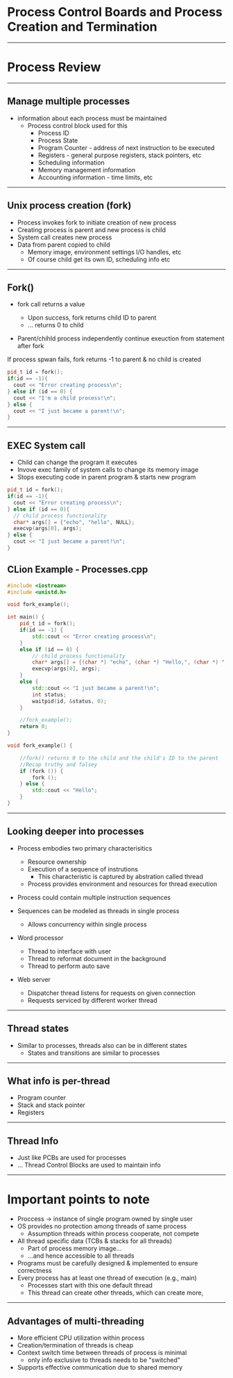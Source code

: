 # Process Control Boards and Process Creation and Termination
---

# Process Review
---

## Manage multiple processes
- information about each process must be maintained
  - Process control block used for this
    - Process ID
    - Process State
    - Program Counter - address of next instruction to be executed
    - Registers - general purpose registers, stack pointers, etc
    - Scheduling information
    - Memory management information
    - Accounting information - time limits, etc 

---
## Unix process creation (fork)
- Process invokes fork to initiate creation of new process
- Creating process is parent and new process is child
- System call creates new process
- Data from parent copied to child
  - Memory image, environment settings I/O handles, etc
  - Of course child get its own ID, scheduling info etc

---
## Fork()
- fork call returns a value
  - Upon success, fork returns child ID to parent
  - ... returns 0 to child

- Parent/chihld process independently continue exeuction from statement after fork

If process spwan fails, fork returns -1 to parent & no child is created

```c++
pid_t id = fork();
if(id == -1){
  cout << "Error creating process\n";
} else if (id == 0) {
  cout << "I'm a child process!\n";
} else {
  cout << "I just became a parent!\n";
}
```
---
## EXEC System call
- Child can change the program it executes
- Invove exec family of system calls to change its memory image
- Stops executing code in parent program & starts new program

```c++
pid_t id = fork();
if(id == -1){
  cout << "Error creating process\n";
} else if (id == 0){
  // child process functionality
  char* args[] = {"echo", "hello", NULL};
  execvp(args[0], args);
} else {
  cout << "I just became a parent!\n";
}
```

## CLion Example - Processes.cpp

```c++
#include <iostream>
#include <unistd.h>

void fork_example();

int main() {
    pid_t id = fork();
    if(id == -1) {
        std::cout << "Error creating process\n";
    }
    else if (id == 0) {
        // child process functionality
        char* args[] = {(char *) "echo", (char *) "Hello,", (char *) " World!", NULL};
        execvp(args[0], args);
    }
    else {
        std::cout << "I just became a parent!\n";
        int status;
        waitpid(id, &status, 0);
    }

    //fork_example();
    return 0;
}

void fork_example() {

    //fork() returns 0 to the child and the child's ID to the parent
    //Recap truthy and falsey
    if (fork ()) {
        fork ();
    } else {
        std::cout << "Hello";
    }
}

```
---
## Looking deeper into processes
- Process embodies two primary characterisitics
  - Resource ownership
  - Execution of a sequence of instrutions
    - This characteristic is captured by abstration called thread
  - Process provides environment and resources for thread execution

- Process could contain multiple instruction sequences
- Sequences can be modeled as threads in single process
  - Allows concurrency within single process

- Word processor
  - Thread to interface with user
  - Thread to reformat document in the background
  - Thread to perform auto save

- Web server
  - Dispatcher thread listens for requests on given connection
  - Requests serviced by different worker thread

---
## Thread states
- Similar to processes, threads also can be in different states
  - States and transitions are similar to processes

---
## What info is per-thread
- Program counter
- Stack and stack pointer
- Registers

---
## Thread Info
- Just like PCBs are used for processes
- ... Thread Control Blocks are used to maintain info

---
# **Important points to note**

- Proccess -> instance of single program owned by single user
- OS provides no protection among threads of same process
  - Assumption threads within process cooperate, not compete
- All thread specific data (TCBs & stacks for all threads)
  - Part of process memory image...
  - …and hence accessible to all threads
- Programs must be carefully designed & implemented to ensure correctness
- Every process has at least one thread of execution (e.g., main)
  - Processes start with this one default thread
  - This thread can create other threads, which can create more,

---
## Advantages of multi-threading
- More efficient CPU utilization within process
- Creation/termination of threads is cheap
- Context switch time between threads of process is minimal
  - only info exclusive to threads needs to be "switched"
- Supports effective communication due to shared memory




